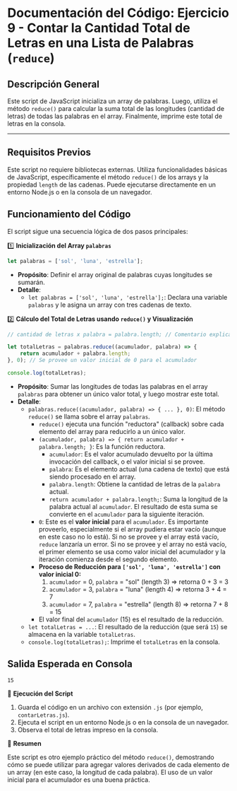 # Documentación del Código: Ejercicio 9 - Contar la Cantidad Total de Letras en una Lista de Palabras (`reduce`)

## Descripción General

Este script de JavaScript inicializa un array de palabras. Luego, utiliza el método `reduce()` para calcular la suma total de las longitudes (cantidad de letras) de todas las palabras en el array. Finalmente, imprime este total de letras en la consola.

---

## Requisitos Previos

Este script no requiere bibliotecas externas. Utiliza funcionalidades básicas de JavaScript, específicamente el método `reduce()` de los arrays y la propiedad `length` de las cadenas. Puede ejecutarse directamente en un entorno Node.js o en la consola de un navegador.

## Funcionamiento del Código

El script sigue una secuencia lógica de dos pasos principales:

1️⃣ **Inicialización del Array `palabras`**

```js
let palabras = ['sol', 'luna', 'estrella'];
```

*   **Propósito**: Definir el array original de palabras cuyas longitudes se sumarán.
*   **Detalle**:
    *   `let palabras = ['sol', 'luna', 'estrella'];`: Declara una variable `palabras` y le asigna un array con tres cadenas de texto.

2️⃣ **Cálculo del Total de Letras usando `reduce()` y Visualización**

```js
// cantidad de letras x palabra = palabra.length; // Comentario explicativo

let totalLetras = palabras.reduce((acumulador, palabra) => {
    return acumulador + palabra.length;
}, 0); // Se provee un valor inicial de 0 para el acumulador

console.log(totalLetras);
```

*   **Propósito**: Sumar las longitudes de todas las palabras en el array `palabras` para obtener un único valor total, y luego mostrar este total.
*   **Detalle**:
    *   `palabras.reduce((acumulador, palabra) => { ... }, 0)`: El método `reduce()` se llama sobre el array `palabras`.
        *   `reduce()` ejecuta una función "reductora" (callback) sobre cada elemento del array para reducirlo a un único valor.
        *   `(acumulador, palabra) => { return acumulador + palabra.length; }`: Es la función reductora.
            *   `acumulador`: Es el valor acumulado devuelto por la última invocación del callback, o el valor inicial si se provee.
            *   `palabra`: Es el elemento actual (una cadena de texto) que está siendo procesado en el array.
            *   `palabra.length`: Obtiene la cantidad de letras de la `palabra` actual.
            *   `return acumulador + palabra.length;`: Suma la longitud de la palabra actual al `acumulador`. El resultado de esta suma se convierte en el `acumulador` para la siguiente iteración.
        *   `0`: Este es el **valor inicial** para el `acumulador`. Es importante proveerlo, especialmente si el array pudiera estar vacío (aunque en este caso no lo está). Si no se provee y el array está vacío, `reduce` lanzaría un error. Si no se provee y el array no está vacío, el primer elemento se usa como valor inicial del acumulador y la iteración comienza desde el segundo elemento.
        *   **Proceso de Reducción para `['sol', 'luna', 'estrella']` con valor inicial 0:**
            1.  `acumulador` = 0, `palabra` = "sol" (length 3)  => retorna 0 + 3 = 3
            2.  `acumulador` = 3, `palabra` = "luna" (length 4) => retorna 3 + 4 = 7
            3.  `acumulador` = 7, `palabra` = "estrella" (length 8) => retorna 7 + 8 = 15
        *   El valor final del `acumulador` (15) es el resultado de la reducción.
    *   `let totalLetras = ...`: El resultado de la reducción (que será `15`) se almacena en la variable `totalLetras`.
    *   `console.log(totalLetras);`: Imprime el `totalLetras` en la consola.

## Salida Esperada en Consola

```
15
```

🚀 **Ejecución del Script**

1.  Guarda el código en un archivo con extensión `.js` (por ejemplo, `contarLetras.js`).
2.  Ejecuta el script en un entorno Node.js o en la consola de un navegador.
3.  Observa el total de letras impreso en la consola.

🏁 **Resumen**

Este script es otro ejemplo práctico del método `reduce()`, demostrando cómo se puede utilizar para agregar valores derivados de cada elemento de un array (en este caso, la longitud de cada palabra). El uso de un valor inicial para el acumulador es una buena práctica.